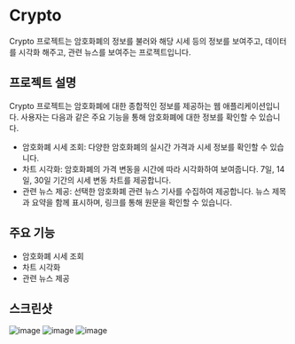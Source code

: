 # Crypto

Crypto 프로젝트는 암호화폐의 정보를 불러와 해당 시세 등의 정보를 보여주고, 데이터를 시각화 해주고, 관련 뉴스를 보여주는 프로젝트입니다.

## 프로젝트 설명

Crypto 프로젝트는 암호화폐에 대한 종합적인 정보를 제공하는 웹 애플리케이션입니다. 사용자는 다음과 같은 주요 기능을 통해 암호화폐에 대한 정보를 확인할 수 있습니다.

- 암호화폐 시세 조회: 다양한 암호화폐의 실시간 가격과 시세 정보를 확인할 수 있습니다.
- 차트 시각화: 암호화폐의 가격 변동을 시간에 따라 시각화하여 보여줍니다. 7일, 14일, 30일 기간의 시세 변동 차트를 제공합니다.
- 관련 뉴스 제공: 선택한 암호화폐 관련 뉴스 기사를 수집하여 제공합니다. 뉴스 제목과 요약을 함께 표시하며, 링크를 통해 원문을 확인할 수 있습니다.

## 주요 기능

- 암호화폐 시세 조회
- 차트 시각화
- 관련 뉴스 제공

## 스크린샷

![image](https://github.com/seooony/crypto/assets/123749297/aa988ba1-9066-448b-8ec6-aa551c6e7db5)
![image](https://github.com/seooony/crypto/assets/123749297/384ec2aa-2138-45eb-a779-7cd257772693)
![image](https://github.com/seooony/crypto/assets/123749297/6dbf6645-e446-41cf-872a-f48cb1d2d5dc)
